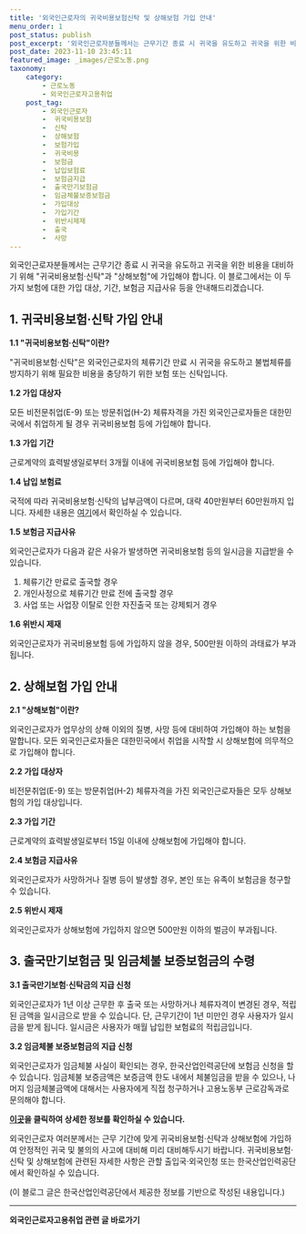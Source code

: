 ```yaml
---
title: '외국인근로자의 귀국비용보험신탁 및 상해보험 가입 안내'
menu_order: 1
post_status: publish
post_excerpt: '외국인근로자분들께서는 근무기간 종료 시 귀국을 유도하고 귀국을 위한 비용을 대비하기 위해  귀국비용보험 신탁 과  상해보험 에 가입해야 합니다. 이 블로그에서는 이 두 가지 보험에 대한 가입 대상, 기간, 보험금 지급사유 등을 안내해드리겠습니다.'
post_date: 2023-11-10 23:45:11
featured_image: _images/근로노동.png
taxonomy:
    category:
        - 근로노동
        - 외국인근로자고용취업
    post_tag:
        - 외국인근로자
        -  귀국비용보험
        -  신탁
        -  상해보험
        -  보험가입
        -  귀국비용
        -  보험금
        -  납입보험료
        -  보험금지급
        -  출국만기보험금
        -  임금체불보증보험금
        -  가입대상
        -  가입기간
        -  위반시제재
        -  출국
        -  사망
---
```



외국인근로자분들께서는 근무기간 종료 시 귀국을 유도하고 귀국을 위한 비용을 대비하기 위해 "귀국비용보험·신탁"과 "상해보험"에 가입해야 합니다. 이 블로그에서는 이 두 가지 보험에 대한 가입 대상, 기간, 보험금 지급사유 등을 안내해드리겠습니다.

## 1. 귀국비용보험·신탁 가입 안내

**1.1 "귀국비용보험·신탁"이란?**

"귀국비용보험·신탁"은 외국인근로자의 체류기간 만료 시 귀국을 유도하고 불법체류를 방지하기 위해 필요한 비용을 충당하기 위한 보험 또는 신탁입니다.

**1.2 가입 대상자**

모든 비전문취업(E-9) 또는 방문취업(H-2) 체류자격을 가진 외국인근로자들은 대한민국에서 취업하게 될 경우 귀국비용보험 등에 가입해야 합니다.

**1.3 가입 기간**

근로계약의 효력발생일로부터 3개월 이내에 귀국비용보험 등에 가입해야 합니다.

**1.4 납입 보험료**

국적에 따라 귀국비용보험·신탁의 납부금액이 다르며, 대략 40만원부터 60만원까지 입니다. 자세한 내용은 [여기](링크)에서 확인하실 수 있습니다.

**1.5 보험금 지급사유**

외국인근로자가 다음과 같은 사유가 발생하면 귀국비용보험 등의 일시금을 지급받을 수 있습니다.
1. 체류기간 만료로 출국할 경우
2. 개인사정으로 체류기간 만료 전에 출국할 경우
3. 사업 또는 사업장 이탈로 인한 자진출국 또는 강제퇴거 경우

**1.6 위반시 제재**

외국인근로자가 귀국비용보험 등에 가입하지 않을 경우, 500만원 이하의 과태료가 부과됩니다.

## 2. 상해보험 가입 안내

**2.1 "상해보험"이란?**

외국인근로자가 업무상의 상해 이외의 질병, 사망 등에 대비하여 가입해야 하는 보험을 말합니다. 모든 외국인근로자들은 대한민국에서 취업을 시작할 시 상해보험에 의무적으로 가입해야 합니다.

**2.2 가입 대상자**

비전문취업(E-9) 또는 방문취업(H-2) 체류자격을 가진 외국인근로자들은 모두 상해보험의 가입 대상입니다.

**2.3 가입 기간**

근로계약의 효력발생일로부터 15일 이내에 상해보험에 가입해야 합니다.

**2.4 보험금 지급사유**

외국인근로자가 사망하거나 질병 등이 발생할 경우, 본인 또는 유족이 보험금을 청구할 수 있습니다.

**2.5 위반시 제재**

외국인근로자가 상해보험에 가입하지 않으면 500만원 이하의 벌금이 부과됩니다.

## 3. 출국만기보험금 및 임금체불 보증보험금의 수령

**3.1 출국만기보험·신탁금의 지급 신청**

외국인근로자가 1년 이상 근무한 후 출국 또는 사망하거나 체류자격이 변경된 경우, 적립된 금액을 일시금으로 받을 수 있습니다. 단, 근무기간이 1년 미만인 경우 사용자가 일시금을 받게 됩니다. 일시금은 사용자가 매월 납입한 보험료의 적립금입니다.

**3.2 임금체불 보증보험금의 지급 신청**

외국인근로자가 임금체불 사실이 확인되는 경우, 한국산업인력공단에 보험금 신청을 할 수 있습니다. 임금체불 보증금액은 보증금액 한도 내에서 체불임금을 받을 수 있으나, 나머지 임금체불금액에 대해서는 사용자에게 직접 청구하거나 고용노동부 근로감독과로 문의해야 합니다.

**[이곳](링크)을 클릭하여 상세한 정보를 확인하실 수 있습니다.**

외국인근로자 여러분께서는 근무 기간에 맞게 귀국비용보험·신탁과 상해보험에 가입하여 안정적인 귀국 및 불의의 사고에 대비해 미리 대비해두시기 바랍니다. 귀국비용보험·신탁 및 상해보험에 관련된 자세한 사항은 관할 출입국·외국인청 또는 한국산업인력공단에서 확인하실 수 있습니다.

(이 블로그 글은 한국산업인력공단에서 제공한 정보를 기반으로 작성된 내용입니다.)
<!-- wp:separator -->
<hr class="wp-block-separator has-alpha-channel-opacity"/>
<!-- /wp:separator -->

<!-- wp:group {"backgroundColor":"base","layout":{"type":"constrained"}} -->
<div class="wp-block-group has-base-background-color has-background"><!-- wp:paragraph {"align":"center","fontSize":"medium"} -->
<p class="has-text-align-center has-large-font-size"><strong>외국인근로자고용취업 관련 글 바로가기</strong></p>
<!-- /wp:paragraph -->


<!-- wp:latest-posts
{"categories":[{"id":10884,"count":19,"description":"","link":"https://uknowlaw.com/category/%ec%99%b8%ea%b5%ad%ec%9d%b8%ea%b7%bc%eb%a1%9c%ec%9e%90%ea%b3%a0%ec%9a%a9%ec%b7%a8%ec%97%85/","name":"외국인근로자고용취업","slug":"외국인근로자고용취업","taxonomy":"category","parent":0,"meta":[],"_links":{"self":[{"href":"https://uknowlaw.com/wp-json/wp/v2/categories/10884"}],"collection":[{"href":"https://uknowlaw.com/wp-json/wp/v2/categories"}],"about":[{"href":"https://uknowlaw.com/wp-json/wp/v2/taxonomies/category"}],"wp:post_type":[{"href":"https://uknowlaw.com/wp-json/wp/v2/posts?categories=10884"}],"curies":[{"name":"wp","href":"https://api.w.org/{rel}","templated":true}]}}],"postsToShow":100,"excerptLength":28,"postLayout":"grid","columns":2,"featuredImageAlign":"left","featuredImageSizeSlug":"large","fontSize":18px} /--></div>
<!-- /wp:group -->